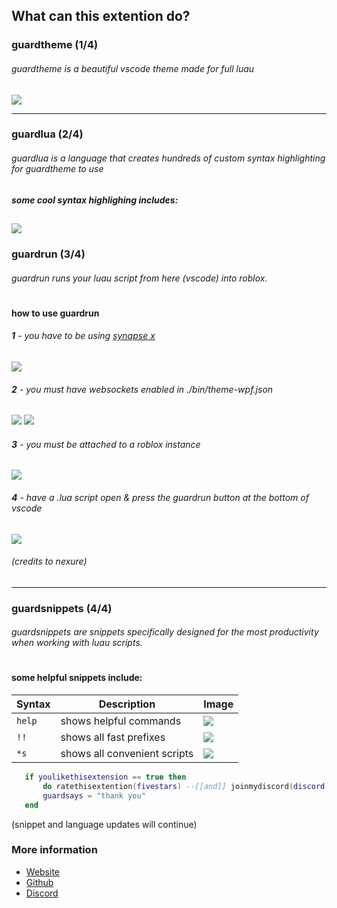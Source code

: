 
## What can this extention do?

### guardtheme (1/4)

###### guardtheme is a beautiful vscode theme made for full luau

![](https://i.postimg.cc/3RdbMSDJ/code.png)


---

### guardlua (2/4)

###### guardlua is a language that creates hundreds of custom syntax highlighting for guardtheme to use

##### some cool syntax highlighing includes: 
![](https://guard.lol/videos/guardluaexample.png)
---

### guardrun (3/4)

###### guardrun runs your luau script from here (vscode) into roblox. 
#
#### how to use <b>guardrun</b>
###### <b>1</b> - you have to be using [synapse x](https://x.synapse.to)

![](https://i.postimg.cc/Qd8mG42G/syn.png)


###### <b>2</b> - you must have websockets enabled in ./bin/theme-wpf.json
![](https://i.postimg.cc/fTZjmqTt/websockettrue.jpg)
![](https://i.postimg.cc/3wWZWyrt/themewpf.jpg)

###### <b>3</b> - you must be <i>attached</i> to a roblox instance
![](https://i.postimg.cc/ncvStQM7/roblox.png)

###### <b>4</b> - have a .lua script open & press the guardrun button at the bottom of vscode
![](https://i.postimg.cc/WpqfXyv5/guardrun.jpg)
###### (credits to nexure)

---

### guardsnippets (4/4)

###### guardsnippets are snippets specifically designed for the most productivity when working with luau scripts.

#

#### some helpful snippets include:

| Syntax | Description | Image |
| --- | ----------- | --- |
| ``` help ``` | shows helpful commands | ![](https://i.postimg.cc/wTK4Pkxg/help.png) |
|```!!``` | shows all fast prefixes | ![](https://i.postimg.cc/rz61Pg5b/1.jpg) |
| ```*s``` | shows all convenient  scripts | ![](https://i.postimg.cc/gj3sdfcd/script.png) |
 
 ```lua
    if youlikethisextension == true then
        do ratethisextention(fivestars) --[[and]] joinmydiscord(discord.com/invite/ZU7UAGTpRD) end
        guardsays = "thank you"      
    end
 ```

(snippet and language updates will continue)
### More information
* [Website](https://guard.lol)
* [Github](https://github.com/guardscripts)
* [Discord](https://guard.lol/discord)


